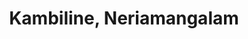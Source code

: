 ---
title: Kambiline, Neriamangalam
url: /kambiline-neriamangalam/
latitude: 10.063
longitude: 76.775
---